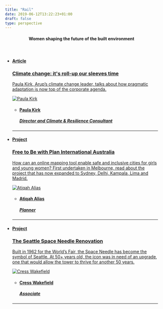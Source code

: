 ```yaml
---
title: "Rail"
date: 2019-06-12T13:22:23+01:00
draft: false
type: perspective
---
```


<section class="highlight-section">
    <div class="container dynamic-feat reveal">
            <header class="dynamic-feat__header">
                <div class="dynamic-feat__title-wrap">
                    <h4 class="dynamic-feat__title">Women shaping the future of the built environment</h4>
                </div>
            </header>
        <div class="dynamic-feat__list">
            <ul class="up-list">
<li class="up-list__item up-list__item--three">
    <div class="preview-card ">
            <a href="/perspectives/climate-change-its-roll-up-our-sleeves-time" class="preview-card__header preview-card__header--pic">
                <div class="preview-card__pic" style="background-image: url('/-/media/arup/images/perspectives/climate-change-its-roll-up-our-sleeves-time/1climatechangeperspective.jpg?h=1080&amp;w=1920&amp;hash=55D66C0A27E2886386BAB39940418F18FABF1AC7');">
                </div>
            </a>
        <div class="preview-card__content ">
            <div class="preview-card__main">
                <div class="preview-copy">
                    <a href="/perspectives/climate-change-its-roll-up-our-sleeves-time" class="preview-copy__toplink">
                        <h4 class="preview-copy__label label--md">
                            Article
                        </h4>
                        <h3 class="preview-copy__title ">Climate change: it&#39;s roll-up our sleeves time</h3>
                            <div class="preview-copy__copy-wrap">
                                <p class="preview-copy__copy">Paula Kirk, Arup’s climate change leader, talks about how pragmatic adaptation is now top of the corporate agenda.</p>
                            </div>
                    </a>
                </div>
            </div>
            <footer class="preview-card__footer">
    <div class="preview-foot">
            <div class="mini-profile  mini-profile--small">
                    <div class="mini-profile__pic-wrap ">
                        <a href="/our-firm/paula-kirk" class="mini-profile__link">
                            <img class="mini-profile__pic" src="/-/media/arup/images/people/p/paula-kirk--consulting-planning-south---c-paul-carstairsarup.jpg?h=450&amp;w=450&amp;hash=9C9CE5C99A6850FA94C2FBD3FAC5D774B4721251" alt="Paula Kirk"/>
                        </a>
                    </div>
                <div class="mini-profile__main">
                        <ul class="mini-profile__info-list">
                            <li class="mini-profile__info-item mini-profile__info-item--core ">
                                <a href="/our-firm/paula-kirk" class="mini-profile__info-link">
                                    <span class="mini-profile__info-content">
                                        <h4 class="mini-profile__name">Paula Kirk</h4>
                                            <h5 class="mini-profile__job">Director and Climate &amp; Resilience Consultant</h5>
                                    </span>
                                </a>
                            </li>
                        </ul>
                                            <hr class="mini-profile__divide"/>
                                            <!--<p class="mini-profile__underline">6 February 2019</p>-->
                </div>
            </div>
            </div>
</footer>
        </div>
    </div>
</li>
<li class="up-list__item up-list__item--three">
    <div class="preview-card ">
            <a href="/perspectives/climate-change-its-roll-up-our-sleeves-time" class="preview-card__header preview-card__header--pic">
                <div class="preview-card__pic" style="background-image: url('/-/media/arup/images/projects/f/free-to-be/young-people-exiting-the-subway_istock_000088952431_2000x1125.jpg?h=1125&amp;w=2000&amp;hash=EE77871B15790B6E85AF9480BD86E062B13A743F');">
                </div>
            </a>
        <div class="preview-card__content ">
            <div class="preview-card__main">
                <div class="preview-copy">
                    <a href="/projects/free-to-be" class="preview-copy__toplink">
                        <h4 class="preview-copy__label label--md">
                            Project
                        </h4>
                        <h3 class="preview-copy__title ">Free to Be with Plan International Australia</h3>
                            <div class="preview-copy__copy-wrap">
                                <p class="preview-copy__copy">How can an online mapping tool enable safe and inclusive cities for girls and young women? First undertaken in Melbourne, read about the project that has now expanded to Sydney, Delhi, Kampala, Lima and Madrid.</p>
                            </div>
                    </a>
                </div>
            </div>
            <footer class="preview-card__footer">
    <div class="preview-foot">
            <div class="mini-profile  mini-profile--small">
                    <div class="mini-profile__pic-wrap ">
                        <a href="/our-firm/atiqah-alias" class="mini-profile__link">
                            <img class="mini-profile__pic" src="https://www.arup.com/-/media/arup/images/people/a/atiqah-alias_450x450.jpg?h=450&la=en&w=450&hash=F8A2DFADA53F64E3DB0D6551792F89D9AA7A31B1" alt="Atiqah Alias"/>
                        </a>
                    </div>
                <div class="mini-profile__main">
                        <ul class="mini-profile__info-list">
                            <li class="mini-profile__info-item mini-profile__info-item--core ">
                                <a href="/our-firm/paula-kirk" class="mini-profile__info-link">
                                    <span class="mini-profile__info-content">
                                        <h4 class="mini-profile__name">Atiqah Alias</h4>
                                            <h5 class="mini-profile__job">Planner</h5>
                                    </span>
                                </a>
                            </li>
                        </ul>
                                            <hr class="mini-profile__divide"/>
                                            <!--<p class="mini-profile__underline">6 February 2019</p>-->
                </div>
            </div>
            </div>
</footer>
        </div>
    </div>
</li>
<li class="up-list__item up-list__item--three">
    <div class="preview-card ">
            <a href="/projects/space-needle" class="preview-card__header preview-card__header--pic">
                <div class="preview-card__pic" style="background-image: url('/-/media/arup/images/projects/s/space-needle/spaceneedle1_2000x1125_arup.jpg?h=1125&amp;w=2000&amp;hash=ACFC972B450D1E46B9B1F209617C9176111A2C7A');">
                </div>
            </a>
        <div class="preview-card__content ">
            <div class="preview-card__main">
                <div class="preview-copy">
                    <a href="/projects/free-to-be" class="preview-copy__toplink">
                        <h4 class="preview-copy__label label--md">
                            Project
                        </h4>
                        <h3 class="preview-copy__title ">The Seattle Space Needle Renovation</h3>
                            <div class="preview-copy__copy-wrap">
                                <p class="preview-copy__copy">Built in 1962 for the World’s Fair, the Space Needle has become the symbol of Seattle. At 50+ years old, the icon was in need of an upgrade, one that would allow the tower to thrive for another 50 years.</p>
                            </div>
                    </a>
                </div>
            </div>
            <footer class="preview-card__footer">
    <div class="preview-foot">
            <div class="mini-profile  mini-profile--small">
                    <div class="mini-profile__pic-wrap ">
                        <a href="/our-firm/cress-wakefield" class="mini-profile__link">
                            <img class="mini-profile__pic" src="/-/media/arup/images/people/c/wakefield_cress_450x450_arup.jpg?gray=1&mw=180&hash=C473A3E055539A309BC7B08BC351FE7EF91D214D" alt="Cress Wakefield"/>
                        </a>
                    </div>
                <div class="mini-profile__main">
                        <ul class="mini-profile__info-list">
                            <li class="mini-profile__info-item mini-profile__info-item--core ">
                                <a href="/our-firm/paula-kirk" class="mini-profile__info-link">
                                    <span class="mini-profile__info-content">
                                        <h4 class="mini-profile__name">Cress Wakefield</h4>
                                            <h5 class="mini-profile__job">Associate</h5>
                                    </span>
                                </a>
                            </li>
                        </ul>
                                            <hr class="mini-profile__divide"/>
                                            <!--<p class="mini-profile__underline">6 February 2019</p>-->
                </div>
            </div>
            </div>
</footer>
        </div>
    </div>
</li>